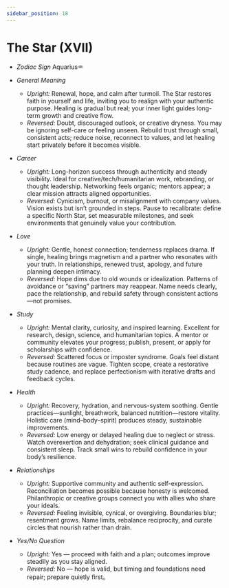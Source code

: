 ```yaml
---
sidebar_position: 18
---
```


# The Star (XVII)

- *Zodiac Sign* Aquarius♒️
- *General Meaning*
  - *Upright:* Renewal, hope, and calm after turmoil. The Star restores faith in yourself and life, inviting you to realign with your authentic purpose. Healing is gradual but real; your inner light guides long-term growth and creative flow.
  - *Reversed:* Doubt, discouraged outlook, or creative dryness. You may be ignoring self-care or feeling unseen. Rebuild trust through small, consistent acts; reduce noise, reconnect to values, and let healing start privately before it becomes visible.
- *Career*
  - *Upright:* Long-horizon success through authenticity and steady visibility. Ideal for creative/tech/humanitarian work, rebranding, or thought leadership. Networking feels organic; mentors appear; a clear mission attracts aligned opportunities.
  - *Reversed:* Cynicism, burnout, or misalignment with company values. Vision exists but isn’t grounded in steps. Pause to recalibrate: define a specific North Star, set measurable milestones, and seek environments that genuinely value your contribution.
- *Love*
  - *Upright:* Gentle, honest connection; tenderness replaces drama. If single, healing brings magnetism and a partner who resonates with your truth. In relationships, renewed trust, apology, and future planning deepen intimacy.
  - *Reversed:* Hope dims due to old wounds or idealization. Patterns of avoidance or “saving” partners may reappear. Name needs clearly, pace the relationship, and rebuild safety through consistent actions—not promises.
- *Study*
  - *Upright:* Mental clarity, curiosity, and inspired learning. Excellent for research, design, science, and humanitarian topics. A mentor or community elevates your progress; publish, present, or apply for scholarships with confidence.
  - *Reversed:* Scattered focus or imposter syndrome. Goals feel distant because routines are vague. Tighten scope, create a restorative study cadence, and replace perfectionism with iterative drafts and feedback cycles.
- *Health*
  - *Upright:* Recovery, hydration, and nervous-system soothing. Gentle practices—sunlight, breathwork, balanced nutrition—restore vitality. Holistic care (mind–body–spirit) produces steady, sustainable improvements.
  - *Reversed:* Low energy or delayed healing due to neglect or stress. Watch overexertion and dehydration; seek clinical guidance and consistent sleep. Track small wins to rebuild confidence in your body’s resilience.
- *Relationships*
  - *Upright:* Supportive community and authentic self-expression. Reconciliation becomes possible because honesty is welcomed. Philanthropic or creative groups connect you with allies who share your ideals.
  - *Reversed:* Feeling invisible, cynical, or overgiving. Boundaries blur; resentment grows. Name limits, rebalance reciprocity, and curate circles that nourish rather than drain.

- *Yes/No Question*
  - *Upright:* Yes — proceed with faith and a plan; outcomes improve steadily as you stay aligned.
  - *Reversed:* No — hope is valid, but timing and foundations need repair; prepare quietly first。

